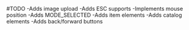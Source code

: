 #TODO
-Adds image upload
-Adds ESC supports
-Implements mouse position
-Adds MODE_SELECTED
-Adds item elements
-Adds catalog elements
-Adds back/forward buttons

